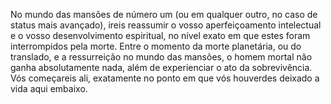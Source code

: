 ﻿No mundo das mansões de número um (ou em qualquer outro, no caso de status mais avançado), ireis reassumir o vosso aperfeiçoamento intelectual e o vosso desenvolvimento espiritual, no nível exato em que estes foram interrompidos pela morte. Entre o momento da morte planetária, ou do translado, e a ressurreição no mundo das mansões, o homem mortal não ganha absolutamente nada, além de experienciar o ato da sobrevivência. Vós começareis ali, exatamente no ponto em que vós houverdes deixado a vida aqui embaixo.